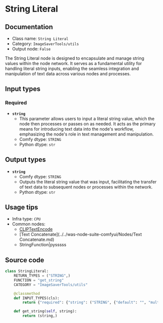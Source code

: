 # String Literal
## Documentation
- Class name: `String Literal`
- Category: `ImageSaverTools/utils`
- Output node: `False`

The String Literal node is designed to encapsulate and manage string values within the node network. It serves as a fundamental utility for handling literal string inputs, enabling the seamless integration and manipulation of text data across various nodes and processes.
## Input types
### Required
- **`string`**
    - This parameter allows users to input a literal string value, which the node then processes or passes on as needed. It acts as the primary means for introducing text data into the node's workflow, emphasizing the node's role in text management and manipulation.
    - Comfy dtype: `STRING`
    - Python dtype: `str`
## Output types
- **`string`**
    - Comfy dtype: `STRING`
    - Outputs the literal string value that was input, facilitating the transfer of text data to subsequent nodes or processes within the network.
    - Python dtype: `str`
## Usage tips
- Infra type: `CPU`
- Common nodes:
    - [CLIPTextEncode](../../Comfy/Nodes/CLIPTextEncode.md)
    - [Text Concatenate](../../was-node-suite-comfyui/Nodes/Text Concatenate.md)
    - StringFunction|pysssss



## Source code
```python
class StringLiteral:
    RETURN_TYPES = ("STRING",)
    FUNCTION = "get_string"
    CATEGORY = "ImageSaverTools/utils"

    @classmethod
    def INPUT_TYPES(cls):
        return {"required": {"string": ("STRING", {"default": "", "multiline": True})}}

    def get_string(self, string):
        return (string,)

```
